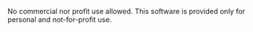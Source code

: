 No commercial nor profit use allowed. This software is provided only for personal and not-for-profit use.
